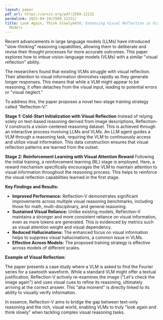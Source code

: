 ```yaml
---
layout: paper
pdf_url: https://arxiv.org/pdf/2509.12132
permalink: 2025-09-19/2509.12132/
title: Look Again, Think Slowly&#58; Enhancing Visual Reflection in Vision-Language
  Models
---
```




Recent advancements in large language models (LLMs) have introduced "slow-thinking" reasoning capabilities, allowing them to deliberate and revise their thought processes for more accurate outcomes. This paper explores how to imbue vision-language models (VLMs) with a similar "visual reflection" ability.

The researchers found that existing VLMs struggle with visual reflection. Their attention to visual information diminishes rapidly as they generate longer responses. This means that while a VLM might appear to be reasoning, it often detaches from the visual input, leading to potential errors or "visual neglect."

To address this, the paper proposes a novel two-stage training strategy called "Reflection-V."

**Stage 1: Cold-Start Initialization with Visual Reflection**
Instead of relying solely on text-based reasoning derived from image descriptions, Reflection-V constructs a vision-centered reasoning dataset. This is achieved through an interactive process involving LLMs and VLMs. An LLM agent guides a VLM through a reasoning task, requiring the VLM to continuously access and utilize visual information. This data construction ensures that visual reflection patterns are learned from the outset.

**Stage 2: Reinforcement Learning with Visual Attention Reward**
Following the initial training, a reinforcement learning (RL) stage is employed. Here, a reward mechanism specifically encourages the VLM to maintain attention to visual information throughout the reasoning process. This helps to reinforce the visual reflection capabilities learned in the first stage.

**Key Findings and Results:**

*   **Improved Performance:** Reflection-V demonstrates significant improvements across multiple visual reasoning benchmarks, including those for math, multi-disciplinary, and general reasoning.
*   **Sustained Visual Reliance:** Unlike existing models, Reflection-V maintains a stronger and more consistent reliance on visual information, even as more tokens are generated. This is evidenced by metrics such as visual attention weight and visual dependency.
*   **Reduced Hallucinations:** The enhanced focus on visual information helps to suppress visual hallucinations, a common issue in VLMs.
*   **Effective Across Models:** The proposed training strategy is effective across models of different scales.

**Example of Visual Reflection:**

The paper presents a case study where a VLM is asked to find the Fourier series for a sawtooth waveform. While a standard VLM might offer a textual justification, Reflection-V actively re-examines the image ("Let's check the image again") and uses visual cues to refine its reasoning, ultimately arriving at the correct answer. This "aha moment" is directly linked to its ability to visually verify information.

In essence, Reflection-V aims to bridge the gap between text-only reasoning and the rich, visual world, enabling VLMs to truly "look again and think slowly" when tackling complex visual reasoning tasks.